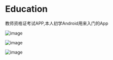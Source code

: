 # Education
教师资格证考试APP,本人初学Android用来入门的App

![image](https://github.com/ZhongWeiFang/Education/blob/master/125.png)

![image](https://github.com/ZhongWeiFang/Education/blob/master/124.png)

![image](https://github.com/ZhongWeiFang/Education/blob/master/123.jpg)
